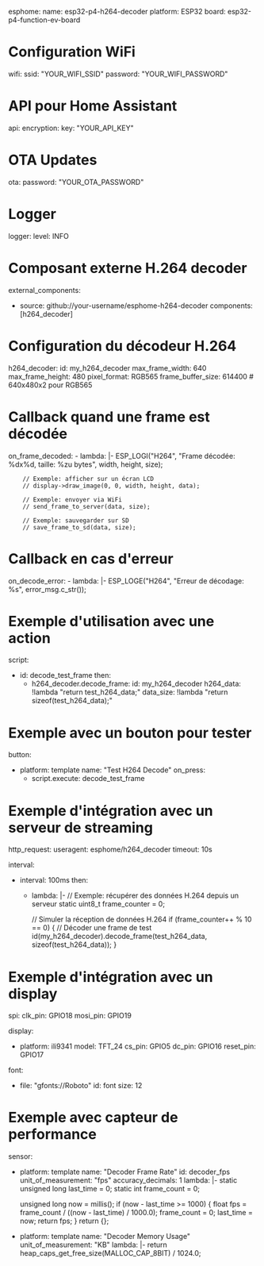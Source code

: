 esphome:
  name: esp32-p4-h264-decoder
  platform: ESP32
  board: esp32-p4-function-ev-board

# Configuration WiFi
wifi:
  ssid: "YOUR_WIFI_SSID"
  password: "YOUR_WIFI_PASSWORD"

# API pour Home Assistant
api:
  encryption:
    key: "YOUR_API_KEY"

# OTA Updates
ota:
  password: "YOUR_OTA_PASSWORD"

# Logger
logger:
  level: INFO

# Composant externe H.264 decoder
external_components:
  - source: github://your-username/esphome-h264-decoder
    components: [h264_decoder]

# Configuration du décodeur H.264
h264_decoder:
  id: my_h264_decoder
  max_frame_width: 640
  max_frame_height: 480
  pixel_format: RGB565
  frame_buffer_size: 614400  # 640x480x2 pour RGB565
  
  # Callback quand une frame est décodée
  on_frame_decoded:
    - lambda: |-
        ESP_LOGI("H264", "Frame décodée: %dx%d, taille: %zu bytes", 
                 width, height, size);
        
        // Exemple: afficher sur un écran LCD
        // display->draw_image(0, 0, width, height, data);
        
        // Exemple: envoyer via WiFi
        // send_frame_to_server(data, size);
        
        // Exemple: sauvegarder sur SD
        // save_frame_to_sd(data, size);
  
  # Callback en cas d'erreur
  on_decode_error:
    - lambda: |-
        ESP_LOGE("H264", "Erreur de décodage: %s", error_msg.c_str());

# Exemple d'utilisation avec une action
script:
  - id: decode_test_frame
    then:
      - h264_decoder.decode_frame:
          id: my_h264_decoder
          h264_data: !lambda "return test_h264_data;"
          data_size: !lambda "return sizeof(test_h264_data);"

# Exemple avec un bouton pour tester
button:
  - platform: template
    name: "Test H264 Decode"
    on_press:
      - script.execute: decode_test_frame

# Exemple d'intégration avec un serveur de streaming
http_request:
  useragent: esphome/h264_decoder
  timeout: 10s

interval:
  - interval: 100ms
    then:
      - lambda: |-
          // Exemple: récupérer des données H.264 depuis un serveur
          static uint8_t frame_counter = 0;
          
          // Simuler la réception de données H.264
          if (frame_counter++ % 10 == 0) {
            // Décoder une frame de test
            id(my_h264_decoder).decode_frame(test_h264_data, sizeof(test_h264_data));
          }

# Exemple d'intégration avec un display
spi:
  clk_pin: GPIO18
  mosi_pin: GPIO19

display:
  - platform: ili9341
    model: TFT_24
    cs_pin: GPIO5
    dc_pin: GPIO16
    reset_pin: GPIO17


font:
  - file: "gfonts://Roboto"
    id: font
    size: 12

# Exemple avec capteur de performance
sensor:
  - platform: template
    name: "Decoder Frame Rate"
    id: decoder_fps
    unit_of_measurement: "fps"
    accuracy_decimals: 1
    lambda: |-
      static unsigned long last_time = 0;
      static int frame_count = 0;
      
      unsigned long now = millis();
      if (now - last_time >= 1000) {
        float fps = frame_count / ((now - last_time) / 1000.0);
        frame_count = 0;
        last_time = now;
        return fps;
      }
      return {};
    
  - platform: template
    name: "Decoder Memory Usage"
    unit_of_measurement: "KB"
    lambda: |-
      return heap_caps_get_free_size(MALLOC_CAP_8BIT) / 1024.0;
